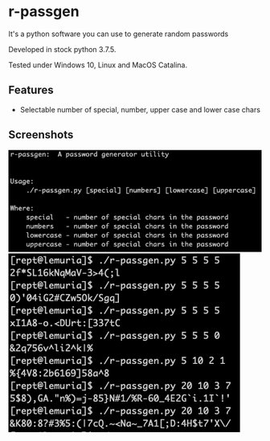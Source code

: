 # r-passgen

It's a python software you can use to generate random passwords

Developed in stock python 3.7.5.

Tested under Windows 10, Linux and MacOS Catalina.

## Features
- Selectable number of special, number, upper case and lower case chars 

## Screenshots
![Demo1](img/1.png)
![Demo2](img/2.png)
